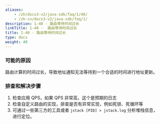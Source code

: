 ```yaml
---
aliases:
    - /zh/docs3-v2/java-sdk/faq/1/40/
    - /zh-cn/docs3-v2/java-sdk/faq/1/
description: 1-40 - 路由等待时间过长
linkTitle: 1-40 -  路由等待时间过长
title: 1-40 - 路由等待时间过长
type: docs
weight: 40
---
```






### 可能的原因

路由计算的时间过长，导致地址通知无法等待到一个合适的时间进行地址更新。

### 排查和解决步骤

1. 检查应用 QPS，如果 QPS 非常高，这个是预期的日志
2. 检查自定义路由的实现，排查是否有异常实现，例如死锁、死循环等
3. 可通过一些第三方的工具或者 `jstack [PID] > jstack.log` 分析堆栈信息，进行定位。